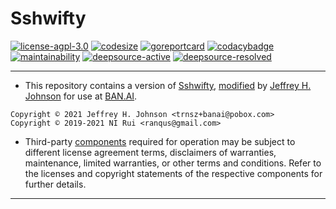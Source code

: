 # Sshwifty

[![license-agpl-3.0](https://img.shields.io/badge/license-AGPL‑3.0-blue.svg)](https://img.shields.io/badge/license-AGPL‑3.0-blue.svg)
[![codesize](https://img.shields.io/github/languages/code-size/BAN-AI-Multics/sshwifty.svg)](https://github.com/BAN-AI-Multics/sshwifty)
[![goreportcard](https://goreportcard.com/badge/github.com/BAN-AI-Multics/sshwifty)](https://goreportcard.com/badge/github.com/BAN-AI-Multics/sshwifty)
[![codacybadge](https://api.codacy.com/project/badge/Grade/abada4bf5755427ca565bdef2e23ef5e)](https://app.codacy.com/gh/BAN-AI-Multics/sshwifty?utm_source=github.com&utm_medium=referral&utm_content=BAN-AI-Multics/sshwifty&utm_campaign=Badge_Grade_Settings)
[![maintainability](https://api.codeclimate.com/v1/badges/e0a0f66c4911f46f643c/maintainability)](https://codeclimate.com/github/BAN-AI-Multics/sshwifty/maintainability)
[![deepsource-active](https://deepsource.io/gh/BAN-AI-Multics/sshwifty.svg/?label=active-issues)](https://deepsource.io/gh/BAN-AI-Multics/sshwifty/?ref=repository-badge)
[![deepsource-resolved](https://deepsource.io/gh/BAN-AI-Multics/sshwifty.svg/?label=resolved+issues)](https://deepsource.io/gh/BAN-AI-Multics/sshwifty/?ref=repository-badge)

---

* This repository contains a version of
  [Sshwifty](https://github.com/nirui/sshwifty/),
  [modified](https://github.com/nirui/sshwifty/compare/master...BAN-AI-Multics:master.diff)
  by [Jeffrey H. Johnson](mailto:trnsz+banai@pobox.com) for use at
  [BAN.AI](https://ban.ai).

```text
Copyright © 2021 Jeffrey H. Johnson <trnsz+banai@pobox.com>
Copyright © 2019-2021 NI Rui <ranqus@gmail.com>
```

* Third-party [components](DEPENDENCIES.md) required for operation may be
  subject to different license agreement terms, disclaimers of warranties,
  maintenance, limited warranties, or other terms and conditions. Refer to
  the licenses and copyright statements of the respective components for
  further details.

[license.md]: LICENSE.md
[dependencies.md]: DEPENDENCIES.md

---
